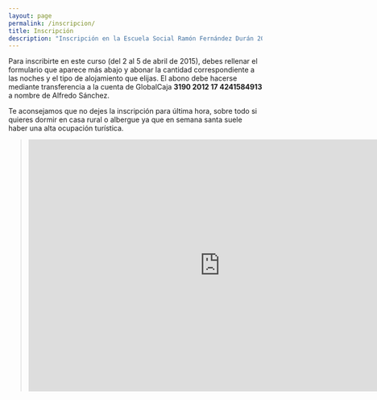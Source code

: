 ```yaml
---
layout: page
permalink: /inscripcion/
title: Inscripción
description: "Inscripción en la Escuela Social Ramón Fernández Durán 20015"
---
```

Para inscribirte en este curso (del 2 al 5 de abril de 2015), debes rellenar el formulario que aparece más abajo y abonar la cantidad correspondiente a las noches y el tipo de alojamiento que elijas. El abono debe hacerse mediante transferencia a la cuenta de GlobalCaja
**3190 2012 17 4241584913** a nombre de Alfredo Sánchez.

Te aconsejamos que no dejes la inscripción para última hora, sobre todo si quieres dormir en casa rural o albergue ya que en semana santa suele haber una alta ocupación turística. 

><iframe src="https://docs.google.com/forms/d/1SQBfNYi40rEsC1W1EmL7G1T2DIaN8j3sIo_Bm0pkHFk/viewform?embedded=true" width="760" height="500" frameborder="0" marginheight="0" marginwidth="0">Cargando...</iframe>
